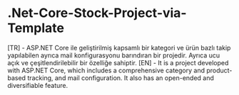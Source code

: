 # .Net-Core-Stock-Project-via-Template
[TR] - ASP.NET Core ile geliştirilmiş kapsamlı bir kategori ve ürün bazlı takip yapılabilen ayrıca mail konfigurasyonu barındıran bir projedir. Ayrıca ucu açık ve çeşitlendirilebilir bir özelliğe sahiptir.
[EN] - It is a project developed with ASP.NET Core, which includes a comprehensive category and product-based tracking, and mail configuration. It also has an open-ended and diversifiable feature.
